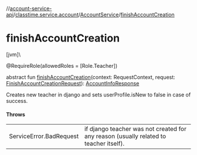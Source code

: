//[account-service-api](../../../index.md)/[classtime.service.account](../index.md)/[AccountService](index.md)/[finishAccountCreation](finish-account-creation.md)

# finishAccountCreation

[jvm]\

@RequireRole(allowedRoles = [Role.Teacher])

abstract fun [finishAccountCreation](finish-account-creation.md)(context: RequestContext, request: [FinishAccountCreationRequest](../-finish-account-creation-request/index.md)): [AccountInfoResponse](../-account-info-response/index.md)

Creates new teacher in django and sets userProfile.isNew to false in case of success.

#### Throws

| | |
|---|---|
| ServiceError.BadRequest | if django teacher was not created for any reason (usually related to     teacher itself). |
